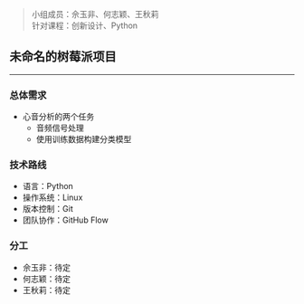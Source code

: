 >小组成员：佘玉非、何志颖、王秋莉  
针对课程：创新设计、Python

## 未命名的树莓派项目
---
### 总体需求
- 心音分析的两个任务
  - 音频信号处理
  - 使用训练数据构建分类模型

### 技术路线
- 语言：Python
- 操作系统：Linux
- 版本控制：Git
- 团队协作：GitHub Flow

### 分工
- 佘玉非：待定
- 何志颖：待定
- 王秋莉：待定